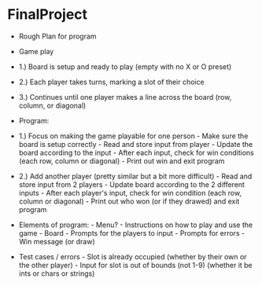 # FinalProject
- Rough Plan for program

- Game play
- 1.) Board is setup and ready to play (empty with no X or O preset)
- 2.) Each player takes turns, marking a slot of their choice
- 3.) Continues until one player makes a line across the board (row, column, or diagonal)

- Program:
- 1.) Focus on making the game playable for one person
          - Make sure the board is setup correctly
          - Read and store input from player
          - Update the board according to the input
          - After each input, check for win conditions (each row, column or diagonal)
          - Print out win and exit program
- 2.) Add another player (pretty similar but a bit more difficult)
          - Read and store input from 2 players
          - Update board according to the 2 different inputs
          - After each player's input, check for win condition (each row, column or diagonal)
          - Print out who won (or if they drawed) and exit program

- Elements of program:
          - Menu?
          - Instructions on how to play and use the game
          - Board
          - Prompts for the players to input
          - Prompts for errors
          - Win message (or draw)

- Test cases / errors
          - Slot is already occupied (whether by their own or the other player)
          - Input for slot is out of bounds (not 1-9) (whether it be ints or chars or strings)
